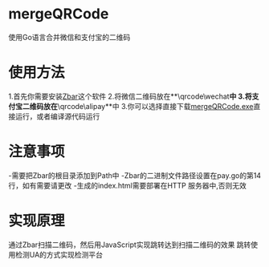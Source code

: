 # mergeQRCode
使用Go语言合并微信和支付宝的二维码
# 使用方法
1.首先你需要安装[Zbar](http://zbar.sourceforge.net/download.html)这个软件
2.将微信二维码放在**\qrcode\wechat**中
3.将支付宝二维码放在**\qrcode\alipay**中
3.你可以选择直接下载[mergeQRCode.exe]()直接运行，或者编译源代码运行
# 注意事项
-需要把Zbar的根目录添加到Path中
-Zbar的二进制文件路径设置在pay.go的第14行，如有需要请更改
-生成的index.html需要部署在HTTP 服务器中,否则无效
# 实现原理
通过Zbar扫描二维码，然后用JavaScript实现跳转达到扫描二维码的效果
跳转使用检测UA的方式实现检测平台
